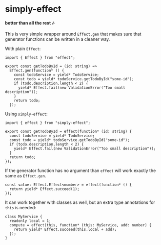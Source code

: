 # simply-effect

#### better than all the rest 🎶

This is very simple wrapper around `Effect.gen` that makes sure that generator functions can be written in a cleaner way.

With plain `Effect`:

```tsx
import { Effect } from "effect";

export const getTodoById = (id: string) =>
  Effect.gen(function* () {
    const todoService = yield* TodoService;
    const todo = yield* todoService.getTodoById("some-id");
    if (todo.description.length < 2) {
      yield* Effect.fail(new ValidationError("Too small description"));
    }
    return todo;
  });
```

Using `simply-effect`:

```tsx
import { effect } from "simply-effect";

export const getTodoById = effect(function* (id: string) {
  const todoService = yield* TodoService;
  const todo = yield* todoService.getTodoById("some-id");
  if (todo.description.length < 2) {
    yield* Effect.fail(new ValidationError("Too small description"));
  }
  return todo;
});
```

If the generator function has no argument than `effect` will work exactly the same as `Effect.gen`.

```tsx
const value: Effect.Effect<number> = effect(function* () {
  return yield* Effect.succeed(1);
});
```

It can work together with classes as well, but an extra type annotations for `this` is needed:

```tsx
class MyService {
  readonly local = 1;
  compute = effect(this, function* (this: MyService, add: number) {
    return yield* Effect.succeed(this.local + add);
  });
}
```
